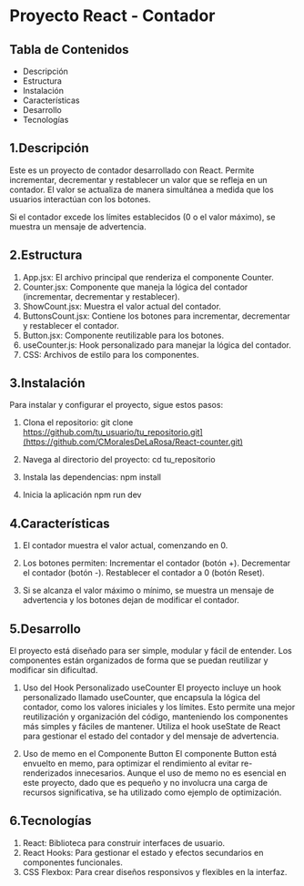 # Proyecto React - Contador

## Tabla de Contenidos

- Descripción
- Estructura
- Instalación
- Características
- Desarrollo
- Tecnologías

## 1.Descripción

Este es un proyecto de contador desarrollado con React. Permite incrementar, decrementar y restablecer un valor que se refleja en un contador. El valor se actualiza de manera simultánea a medida que los usuarios interactúan con los botones.

Si el contador excede los límites establecidos (0 o el valor máximo), se muestra un mensaje de advertencia.

## 2.Estructura

1. App.jsx: El archivo principal que renderiza el componente Counter.
2. Counter.jsx: Componente que maneja la lógica del contador (incrementar, decrementar y restablecer).
3. ShowCount.jsx: Muestra el valor actual del contador.
4. ButtonsCount.jsx: Contiene los botones para incrementar, decrementar y restablecer el contador.
5. Button.jsx: Componente reutilizable para los botones.
6. useCounter.js: Hook personalizado para manejar la lógica del contador.
7. CSS: Archivos de estilo para los componentes.

## 3.Instalación

Para instalar y configurar el proyecto, sigue estos pasos:

1. Clona el repositorio:
   git clone https://github.com/tu_usuario/tu_repositorio.git](https://github.com/CMoralesDeLaRosa/React-counter.git)

2. Navega al directorio del proyecto:
   cd tu_repositorio

3. Instala las dependencias:
   npm install

4. Inicia la aplicación
   npm run dev

## 4.Características

1. El contador muestra el valor actual, comenzando en 0.

2. Los botones permiten:
   Incrementar el contador (botón +).
   Decrementar el contador (botón -).
   Restablecer el contador a 0 (botón Reset).

3. Si se alcanza el valor máximo o mínimo, se muestra un mensaje de advertencia y los botones dejan de modificar el contador.

## 5.Desarrollo

El proyecto está diseñado para ser simple, modular y fácil de entender. Los componentes están organizados de forma que se puedan reutilizar y modificar sin dificultad.

1. Uso del Hook Personalizado useCounter
   El proyecto incluye un hook personalizado llamado useCounter, que encapsula la lógica del contador, como los valores iniciales y los límites. Esto permite una mejor reutilización y organización del código, manteniendo los componentes más simples y fáciles de mantener. Utiliza el hook useState de React para gestionar el estado del contador y del mensaje de advertencia.

2. Uso de memo en el Componente Button
   El componente Button está envuelto en memo, para optimizar el rendimiento al evitar re-renderizados innecesarios. Aunque el uso de memo no es esencial en este proyecto, dado que es pequeño y no involucra una carga de recursos significativa, se ha utilizado como ejemplo de optimización.

## 6.Tecnologías

1. React: Biblioteca para construir interfaces de usuario.
2. React Hooks: Para gestionar el estado y efectos secundarios en componentes funcionales.
3. CSS Flexbox: Para crear diseños responsivos y flexibles en la interfaz.
